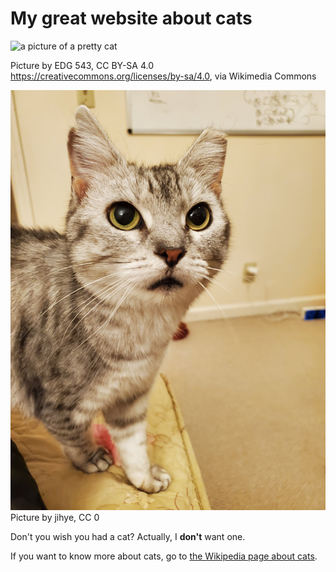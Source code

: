 # My great website about cats

![a picture of a pretty cat](https://upload.wikimedia.org/wikipedia/commons/thumb/1/12/Tabby-cat-sleeping.jpg/256px-Tabby-cat-sleeping.jpg)

Picture by EDG 543, CC BY-SA 4.0 <https://creativecommons.org/licenses/by-sa/4.0>, via Wikimedia Commons

![a picture of a pretty cat2](coco1.jpeg)
Picture by jihye, CC 0

Don't you wish you had a cat? Actually, I **don't** want one.

If you want to know more about cats, go to [the Wikipedia page about cats](https://ko.wikipedia.org/wiki/CAT).
